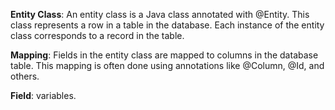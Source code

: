 **Entity Class**: An entity class is a Java class annotated with @Entity. This class represents a row in a table in the database. Each instance of the entity class corresponds to a record in the table.

**Mapping**: Fields in the entity class are mapped to columns in the database table. This mapping is often done using annotations like @Column, @Id, and others.

**Field**: variables.
